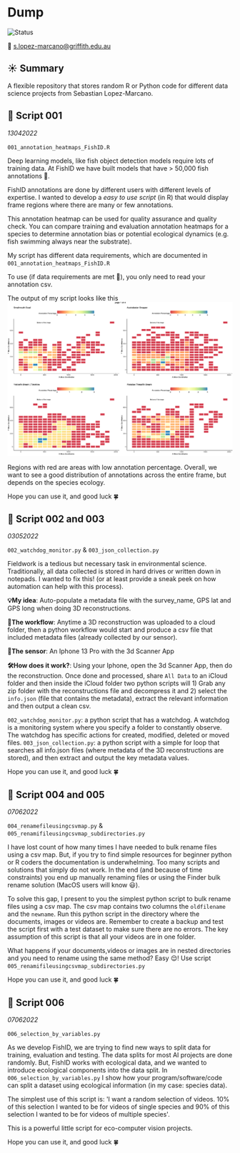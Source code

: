 # Dump
![Status](https://img.shields.io/badge/Status-Ongoing-orange)

📧 s.lopez-marcano@griffith.edu.au

## ☀️ Summary
A flexible repository that stores random R or Python code for different data science projects from Sebastian Lopez-Marcano.

## 🚀 Script 001
_13042022_

`001_annotation_heatmaps_FishID.R`

Deep learning models, like fish object detection models require lots of training data. At FishID we have built models that have > 50,000 fish annotations 🤯. 

FishID annotations are done by different users with different levels of expertise. I wanted to develop a _easy to use script_ (in R) that would display frame regions where there are many or few annotations.

This annotation heatmap can be used for quality assurance and quality check. You can compare training and evaluation annotation heatmaps for a species to determine annotation bias or potential ecological dynamics (e.g. fish swimming always near the substrate).

My script has different data requirements, which are documented in `001_annotation_heatmaps_FishID.R`

To use (if data requirements are met 🚨), you only need to read your annotation csv.

The output of my script looks like this ![alt text](https://github.com/slopezmarcano/Dump/blob/main/output_samples/001_annotation_heatmap_sampleoutput.png)

Regions with red are areas with low annotation percentage. Overall, we want to see a good distribution of annotations across the entire frame, but depends on the species ecology.

Hope you can use it, and good luck 🍀

## 🚀 Script 002 and 003
_03052022_

`002_watchdog_monitor.py` & `003_json_collection.py`


Fieldwork is a tedious but necessary task in environmental science. 
Traditionally, all data collected is stored in hard drives or written down in notepads. I wanted to fix this! (or at least provide a sneak peek on how automation can help with this process).


**💡My idea**: Auto-populate a metadata file with the survey_name, GPS lat and GPS long when doing 3D reconstructions.


**📝The workflow**: Anytime a 3D reconstruction was uploaded to a cloud folder, then a python workflow would start and produce a csv file that included metadata files (already collected by our sensor).


**🚨The sensor**: An Iphone 13 Pro with the 3d Scanner App


**🛠How does it work?**: Using your Iphone, open the 3d Scanner App, then do the reconstruction. Once done and processed, share `All Data` to an iCloud folder and then inside the iCloud folder two python scripts will 1) Grab any zip folder with the reconstructions file and decompress it and 2) select the `info.json` (file that contains the metadata), extract the relevant information and then output a clean csv. 

`002_watchdog_monitor.py`: a python script that has a watchdog. A watchdog is a monitoring system where you specify a folder to constantly observe. The watchdog has specific actions for created, modified, deleted or moved files.
`003_json_collection.py`: a python script with a simple for loop that searches all info.json files (where metadata of the 3D reconstructions are stored), and then extract and output the key metadata values.

Hope you can use it, and good luck 🍀

## 🚀 Script 004 and 005
_07062022_

`004_renamefileusingcsvmap.py` & `005_renamifileusingcsvmap_subdirectories.py`

 I have lost count of how many times I have needed to bulk rename files using a csv map. But, if you try to find simple resources for beginner python or R coders the documentation is underwhelming. Too many scripts and solutions that simply do not work. In the end (and because of time constraints)
you end up manually renaming files or using the Finder bulk rename solution (MacOS users will know 😃). 
 
To solve this gap, I present to you the simplest python script to bulk rename files using a csv map. The csv map contains two columns the `oldfilename` and the `newname`. Run this python script in the directory where the documents, images or videos are.
Remember to create a backup and test the script first with a test dataset to make sure there are no errors. 
The key assumption of this script is that all your videos are in one folder. 

What happens if your documents,videos or images are in nested directories and you need to rename using the same method? Easy 😌! Use script `005_renamifileusingcsvmap_subdirectories.py`

Hope you can use it, and good luck 🍀

## 🚀 Script 006
*07062022*

`006_selection_by_variables.py`

As we develop FishID, we are trying to find new ways to split data for training, evaluation and testing. The data splits for most AI projects are done randomly. But, FishID works with ecological data, and we wanted to introduce ecological components into the data split. In `006_selection_by_variables.py` I show how your program/software/code can split a dataset using ecological information (in my case: species data). 

The simplest use of this script is: 'I want a random selection of videos. 10% of this selection I wanted to be for videos of single species and 90% of this selection I wanted to be for videos of multiple species'. 

This is a powerful little script for eco-computer vision projects. 

Hope you can use it, and good luck 🍀